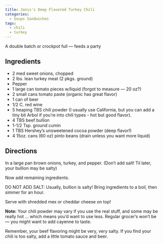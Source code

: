 ```yaml
---
title: Janis's Deep Flavored Turkey Chili
categories:
  - Soups Sandwiches
tags:
  - chili
  - turkey
---
```


A double batch or crockpot full — feeds a party

## Ingredients

- 2 med sweet onions, chopped
- 2 lbs. lean turkey meat (2 pkgs. ground)
- Pepper
- 1 large can tomato pieces w/liquid (forgot to measure — 20 oz?)
- 2 small cans tomato paste (organic has great flavor)
- 1 can of beer 
- 1/2 C. red wine
- 5 heaping TBS chili powder (I usually use California, but you can 
add a tiny bit Arbol if you’re into chili types - hot but good flavor).
- 4 TBS beef bullion
- 1-1/2 Tsp. ground cumin
- 1 TBS Hershey’s unsweetened cocoa powder (deep flavor!)
- 4 15oz. cans (60 oz) pinto beans (drain unless you want more liquid)

## Directions

In a large pan brown onions, turkey, and pepper. (Don’t add salt! 
Til later, your bullion may be salty)

Now add remaining ingredients.

DO NOT ADD SALT: Usually, bullion is salty!
Bring ingredients to a boil, then simmer for an hour.

Serve with shredded mex or cheddar cheese on top!

**Note:** Your chili powder may vary if you use the real stuff, and
some may be really hot ... which means you’d want to use less.
Regular grocer’s won’t be — you might want to add cayenne to
taste.

Remember, your beef flavoring might be very, very salty.
If you find your chili is too salty, add a little tomato sauce and 
beer.
